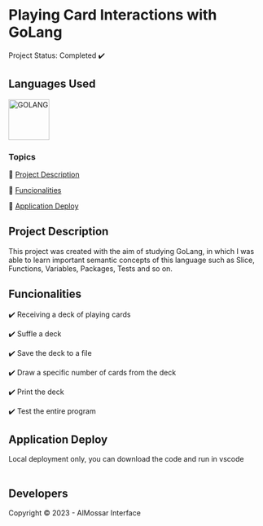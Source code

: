 <h1>Playing Card Interactions with GoLang</h1>
Project Status:  Completed ✔️
<br>
<h2>Languages Used</h2>
<p align="left">

  
  <img src="https://cdn.jsdelivr.net/gh/devicons/devicon/icons/go/go-original-wordmark.svg" width="80" height="80" alt="GOLANG"/>              

          
</p>

### Topics

:small_blue_diamond: [Project Description](#project-description)

:small_blue_diamond: [Funcionalities](#funcionalities)

:small_blue_diamond: [Application Deploy](#application-deploy)



## Project Description 

<p align="justify">
  
This project was created with the aim of studying GoLang, in which I was able to learn important semantic concepts of this language such as Slice, Functions, Variables, Packages, Tests and so on. <br>
</p>

## Funcionalities

:heavy_check_mark: Receiving a deck of playing cards

:heavy_check_mark: Suffle a deck 

:heavy_check_mark: Save the deck to a file

:heavy_check_mark: Draw a specific number of cards from the deck

:heavy_check_mark: Print the deck

:heavy_check_mark: Test the entire program

## Application Deploy

Local deployment only, you can download the code and run in vscode
<br>
<br>

## Developers



Copyright :copyright: 2023 - AlMossar Interface
 
  
</span>  
